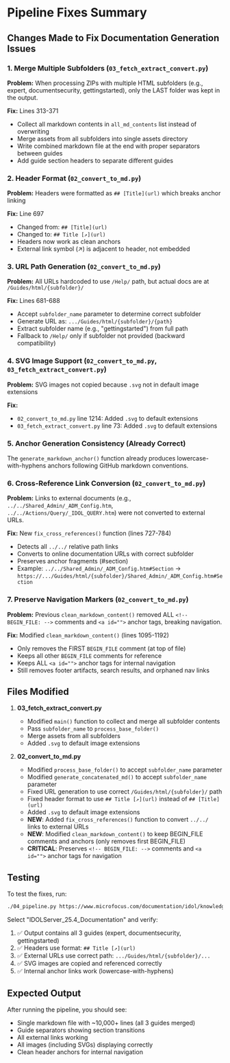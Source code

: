 # Pipeline Fixes Summary

## Changes Made to Fix Documentation Generation Issues

### 1. **Merge Multiple Subfolders** (`03_fetch_extract_convert.py`)
**Problem:** When processing ZIPs with multiple HTML subfolders (e.g., expert, documentsecurity, gettingstarted), only the LAST folder was kept in the output.

**Fix:** Lines 313-371
- Collect all markdown contents in `all_md_contents` list instead of overwriting
- Merge assets from all subfolders into single assets directory
- Write combined markdown file at the end with proper separators between guides
- Add guide section headers to separate different guides

### 2. **Header Format** (`02_convert_to_md.py`)
**Problem:** Headers were formatted as `## [Title](url)` which breaks anchor linking

**Fix:** Line 697
- Changed from: `## [Title](url)`
- Changed to: `## Title [↗](url)`
- Headers now work as clean anchors
- External link symbol (↗) is adjacent to header, not embedded

### 3. **URL Path Generation** (`02_convert_to_md.py`)
**Problem:** All URLs hardcoded to use `/Help/` path, but actual docs are at `/Guides/html/{subfolder}/`

**Fix:** Lines 681-688
- Accept `subfolder_name` parameter to determine correct subfolder
- Generate URL as: `.../Guides/html/{subfolder}/{path}`
- Extract subfolder name (e.g., "gettingstarted") from full path
- Fallback to `/Help/` only if subfolder not provided (backward compatibility)

### 4. **SVG Image Support** (`02_convert_to_md.py`, `03_fetch_extract_convert.py`)
**Problem:** SVG images not copied because `.svg` not in default image extensions

**Fix:**
- `02_convert_to_md.py` line 1214: Added `.svg` to default extensions
- `03_fetch_extract_convert.py` line 73: Added `.svg` to default extensions

### 5. **Anchor Generation Consistency** (Already Correct)
The `generate_markdown_anchor()` function already produces lowercase-with-hyphens anchors following GitHub markdown conventions.

### 6. **Cross-Reference Link Conversion** (`02_convert_to_md.py`)
**Problem:** Links to external documents (e.g., `../../Shared_Admin/_ADM_Config.htm`, `../../Actions/Query/_IDOL_QUERY.htm`) were not converted to external URLs.

**Fix:** New `fix_cross_references()` function (lines 727-784)
- Detects all `../../` relative path links
- Converts to online documentation URLs with correct subfolder
- Preserves anchor fragments (#section)
- Example: `../../Shared_Admin/_ADM_Config.htm#Section` → `https://.../Guides/html/{subfolder}/Shared_Admin/_ADM_Config.htm#Section`

### 7. **Preserve Navigation Markers** (`02_convert_to_md.py`)
**Problem:** Previous `clean_markdown_content()` removed ALL `<!-- BEGIN_FILE: -->` comments and `<a id="">` anchor tags, breaking navigation.

**Fix:** Modified `clean_markdown_content()` (lines 1095-1192)
- Only removes the FIRST `BEGIN_FILE` comment (at top of file)
- Keeps all other `BEGIN_FILE` comments for reference
- Keeps ALL `<a id="">` anchor tags for internal navigation
- Still removes footer artifacts, search results, and orphaned nav links

## Files Modified

1. **03_fetch_extract_convert.py**
   - Modified `main()` function to collect and merge all subfolder contents
   - Pass `subfolder_name` to `process_base_folder()`
   - Merge assets from all subfolders
   - Added `.svg` to default image extensions

2. **02_convert_to_md.py**
   - Modified `process_base_folder()` to accept `subfolder_name` parameter
   - Modified `generate_concatenated_md()` to accept `subfolder_name` parameter
   - Fixed URL generation to use correct `/Guides/html/{subfolder}/` path
   - Fixed header format to use `## Title [↗](url)` instead of `## [Title](url)`
   - Added `.svg` to default image extensions
   - **NEW**: Added `fix_cross_references()` function to convert `../../` links to external URLs
   - **NEW**: Modified `clean_markdown_content()` to keep BEGIN_FILE comments and anchors (only removes first BEGIN_FILE)
   - **CRITICAL**: Preserves `<!-- BEGIN_FILE: -->` comments and `<a id="">` anchor tags for navigation

## Testing

To test the fixes, run:

```bash
./04_pipeline.py https://www.microfocus.com/documentation/idol/knowledge-discovery-25.4/
```

Select "IDOLServer_25.4_Documentation" and verify:
1. ✅ Output contains all 3 guides (expert, documentsecurity, gettingstarted)
2. ✅ Headers use format: `## Title [↗](url)`
3. ✅ External URLs use correct path: `.../Guides/html/{subfolder}/...`
4. ✅ SVG images are copied and referenced correctly
5. ✅ Internal anchor links work (lowercase-with-hyphens)

## Expected Output

After running the pipeline, you should see:
- Single markdown file with ~10,000+ lines (all 3 guides merged)
- Guide separators showing section transitions
- All external links working
- All images (including SVGs) displaying correctly
- Clean header anchors for internal navigation


